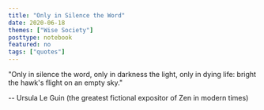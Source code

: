 ```yaml
---
title: "Only in Silence the Word"
date: 2020-06-18
themes: ["Wise Society"]
posttype: notebook
featured: no
tags: ["quotes"]
---
```


"Only in silence the word, only in darkness the light, only in dying life: bright the hawk's flight on an empty sky."

-- Ursula Le Guin (the greatest fictional expositor of Zen in modern times)

